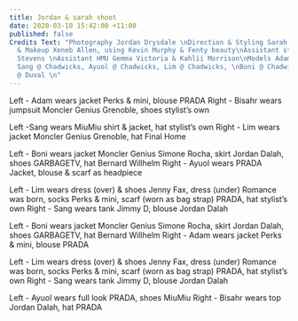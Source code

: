 ```yaml
---
title: Jordan & sarah shoot
date: 2020-03-10 15:42:00 +11:00
published: false
Credits Text: "Photography Jordan Drysdale \nDirection & Styling Sarah Pritchard \nHair
  & Makeup Xeneb Allen, using Kevin Murphy & Fenty beauty\nAssistant stylist Will
  Stevens \nAssistant HMU Gemma Victoria & Kahlii Morrison\nModels Adam @ People Agency,
  Sang @ Chadwicks, Ayuol @ Chadwicks, Lim @ Chadwicks, \nBoni @ Chadwicks, Bisahr
  @ Duval \n"
---
```




Left - Adam wears jacket Perks & mini, blouse PRADA
Right - Bisahr wears jumpsuit Moncler Genius Grenoble, shoes stylist’s own

Left -Sang wears MiuMiu shirt & jacket, hat stylist’s own
Right - Lim wears jacket Moncler Genius Grenoble, hat Final Home


Left - Boni wears jacket Moncler Genius Simone Rocha, skirt Jordan Dalah, shoes GARBAGETV, hat Bernard Willhelm
Right - Ayuol wears PRADA Jacket, blouse & scarf as headpiece 


Left - Lim wears dress (over) & shoes Jenny Fax, dress (under) Romance was born, socks Perks & mini, scarf (worn as bag strap) PRADA, hat stylist’s own
Right - Sang wears tank Jimmy D, blouse Jordan Dalah 

Left - Boni wears jacket Moncler Genius Simone Rocha, skirt Jordan Dalah, shoes GARBAGETV, hat Bernard Willhelm
Right - Adam wears jacket Perks & mini, blouse PRADA

Left - Lim wears dress (over) & shoes Jenny Fax, dress (under) Romance was born, socks Perks & mini, scarf (worn as bag strap) PRADA, hat stylist’s own
Right - Sang wears tank Jimmy D, blouse Jordan Dalah 

Left - Ayuol wears full look PRADA, shoes MiuMiu 
Right - Bisahr wears top Jordan Dalah, hat PRADA